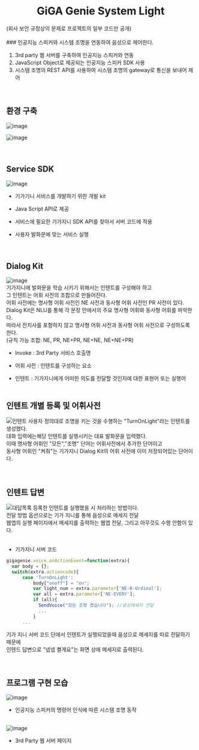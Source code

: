 <h1 align="center">GiGA Genie System Light</h1>
(회사 보안 규정상의 문제로 프로젝트의 일부 코드만 공개)<br/><br/>
### 인공지능 스피커와 시스템 조명을 연동하여 음성으로 제어한다.    

1. 3rd party 웹 서버를 구축하여 인공지능 스피커와 연동<br/>
2. JavaScript Object로 제공되는 인공지능 스피커 SDK 사용<br/>
3. 시스템 조명의 REST API를 사용하여 시스템 조명의 gateway로 통신을 보내어 제어<br/><br/><br/>


## 환경 구축

![image](https://user-images.githubusercontent.com/45943080/103729266-68f69500-5023-11eb-8ffb-8baec8abc0c4.png)

![image](https://user-images.githubusercontent.com/45943080/103729298-7b70ce80-5023-11eb-923d-0e77b5c0d842.png)
<br/><br/><br/>

## Service SDK

![image](https://user-images.githubusercontent.com/45943080/103729349-8f1c3500-5023-11eb-8474-214e57350bf6.png)


- 기가기니 서비스를 개발하기 위한 개발 kit

- Java Script API로 제공

- 서비스에 필요한 기가지니 SDK API를 찾아서 서버 코드에 적용

- 사용자 발화문에 맞는 서비스 실행
<br/><br/><br/>

## Dialog Kit

![image](https://user-images.githubusercontent.com/45943080/103729367-9e02e780-5023-11eb-8cae-22a943ce1f51.png)
<br/>기가지니에 발화문을 학습 시키기 위해서는 인텐트를 구성해야 하고<br/>
그 인텐트는 어휘 사전의 조합으로 만들어진다.<br/>
어휘 사전에는 명사형 어휘 사전인 NE 사전과 동사형 어휘 사전인 PR 사전이 있다.<br/>
Dialog Kit은 NLU를 통해 각 문장 안에서의 주요 명사형 어휘와 동사형 어휘를 파악한다. <br/>
따라서 전치사를 포함하지 않고 명사형 어휘 사전과 동사형 어휘 사전으로 구성하도록 한다.<br/>
(규칙 가능 조합: NE, PR, NE+PR, NE+NE, NE+NE+PR)<br/>

- Invoke : 3rd Party 서비스 호출명

- 어휘 사전 : 인텐트를 구성하는 요소

- 인텐트 : 기가지니에게 어떠한 의도를 전달할 것인지에 대한 표현어 또는 실행어
<br/><br/>

## 인텐트 개별 등록 및 어휘사전
![인텐트](https://user-images.githubusercontent.com/45943080/103897181-7ea8af00-5136-11eb-9459-515c7fdf079f.JPG)
사용자 정의대로 조명을 키는 것을 수행하는 "TurnOnLight"라는 인텐트를 생성했다.<br/>
대화 입력에는해당 인텐트를 실행시키는 대표 발화문을 입력했다.<br/>
이때 명사형 어휘인 "모든","조명" 단어는 어휘사전에서 추가한 단어이고<br/>
동사형 어휘인 "켜줘"는 기가지니 Dialog Kit의 어휘 사전에 이미 저장되어있는 단어이다.<br/>
<br/><br/>

## 인텐트 답변
![대답목록](https://user-images.githubusercontent.com/45943080/103899616-ffb57580-5139-11eb-8c80-c6a50815ed29.JPG)
등록한 인텐트를 실행했을 시 처리하는 방법이다.<br/>
전달 방법 옵션으로는 기가 지니를 통해 음성으로 메세지 전달<br/>
웹앱의 실행 페이지에서 메세지를 출력하는 웹앱 전달, 그리고 아무것도 수행 안함이 있다.<br/><br/>

- 기가지니 서버 코드
```javascript
gigagenie.voice.onActionEvent=function(extra){
  var body = {};
  switch(extra.actioncode){
      case 'TurnOnLight':
          body["onoff"] = "on";
          var light_num = extra.parameter['NE-B-Ordinal'];
          var all = extra.parameter['NE-EVERY'];
          if (all){
            SendVoice("모든 조명 켰습니다"); //음성메세지 전달
            ...
          }
      ...
```      
기가 지니 서버 코드 단에서 인텐트가 실행되었을때 음성으로 메세지를 따로 전달하기 때문에<br/>
인텐드 답변으로 "넵넵 켤게요"는 화면 상에 메세지로 출력된다.<br/><br/><br/>

## 프로그램 구현 모습


![image](https://user-images.githubusercontent.com/45943080/103729807-95f77780-5024-11eb-8cee-176bda16c0e5.png)

- 인공지능 스피커의 명령어 인식에 따른 시스템 조명 동작 
<br/><br/>

![image](https://user-images.githubusercontent.com/45943080/103729416-bd017980-5023-11eb-95b0-a0688aa5b226.png)
- 3rd Party 웹 서버 페이지





